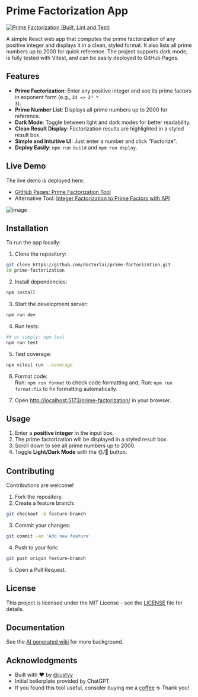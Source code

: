 # Prime Factorization App
[![Prime Factorization (Built, Lint and Test)](https://github.com/DoctorLai/prime-factorization/actions/workflows/ci.yaml/badge.svg?branch=main)](https://github.com/DoctorLai/prime-factorization/actions/workflows/ci.yaml)

A simple React web app that computes the prime factorization of any positive integer and displays it in a clean, styled format. It also lists all prime numbers up to 2000 for quick reference. The project supports dark mode, is fully tested with Vitest, and can be easily deployed to GitHub Pages.

## Features

- **Prime Factorization**: Enter any positive integer and see its prime factors in exponent form (e.g., <code>24 => 2³ * 3</code>).
- **Prime Number List**: Displays all prime numbers up to 2000 for reference.
- **Dark Mode**: Toggle between light and dark modes for better readability.
- **Clean Result Display**: Factorization results are highlighted in a styled result box.
- **Simple and Intuitive UI**: Just enter a number and click "Factorize".
- **Deploy Easily**: <code>npm run build</code> and <code>npm run deploy</code>.

## Live Demo

The live demo is deployed here:  
- [GitHub Pages: Prime Factorization Tool](https://doctorlai.github.io/prime-factorization/)
- Alternative Tool: [Integer Factorization to Prime Factors with API](https://helloacm.com/tools/factor/)

<img alt="image" src="https://github.com/user-attachments/assets/153265a2-7331-4098-a527-f2b58bcbcbe9" />

## Installation

To run the app locally:

1. Clone the repository:  
```bash
git clone https://github.com/doctorlai/prime-factorization.git  
cd prime-factorization
```

2. Install dependencies:  
```bash
npm install
```

3. Start the development server:  
```bash
npm run dev
```

4. Run tests:  
```bash
## or simply: npm test
npm run test
```

5. Test coverage:
```bash
npx vitest run --coverage
```

6. Format code:  
Run: <code>npm run format</code> to check code formatting and;
Run: <code>npm run format:fix</code> to fix formatting automatically.

6. Open [http://localhost:5173/prime-factorization/](http://localhost:5173/prime-factorization/) in your browser.

## Usage
1. Enter a **positive integer** in the input box.  
2. The prime factorization will be displayed in a styled result box.  
3. Scroll down to see all prime numbers up to 2000.  
4. Toggle **Light/Dark Mode** with the 🌞/🌙 button.  

## Contributing

Contributions are welcome!
1. Fork the repository.  
2. Create a feature branch:  
```bash
git checkout -b feature-branch
```

3. Commit your changes:  
```bash
git commit -am 'Add new feature'
```

4. Push to your fork:  
```bash
git push origin feature-branch
```

5. Open a Pull Request.  

## License

This project is licensed under the MIT License - see the [LICENSE](./LICENSE) file for details.

## Documentation

See the [AI generated wiki](https://deepwiki.com/DoctorLai/prime-factorization) for more background.

## Acknowledgments

- Built with ❤️ by [@justyy](https://github.com/doctorlai)  
- Initial boilerplate provided by ChatGPT.
- If you found this tool useful, consider buying me a [coffee](https://justyy.com/out/bmc) ☕ Thank you!
